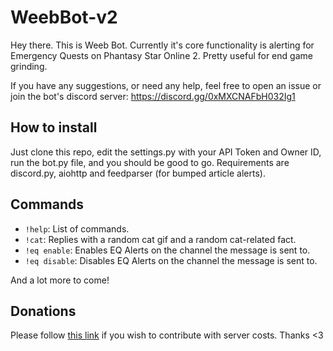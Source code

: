 # WeebBot-v2

Hey there. This is Weeb Bot. Currently it's core functionality is alerting for Emergency Quests on Phantasy Star Online 2. Pretty useful for end game grinding.

If you have any suggestions, or need any help, feel free to open an issue or join the bot's discord server: https://discord.gg/0xMXCNAFbH032Ig1

## How to install

Just clone this repo, edit the settings.py with your API Token and Owner ID, run the bot.py file, and you should be good to go. Requirements are discord.py, aiohttp and feedparser (for bumped article alerts).

## Commands

- `!help`: List of commands.
- `!cat`: Replies with a random cat gif and a random cat-related fact.
- `!eq enable`: Enables EQ Alerts on the channel the message is sent to.
- `!eq disable`: Disables EQ Alerts on the channel the message is sent to.

And a lot more to come!

## Donations

Please follow [this link](https://www.patreon.com/user?u=4126244) if you wish to contribute with server costs. Thanks <3
